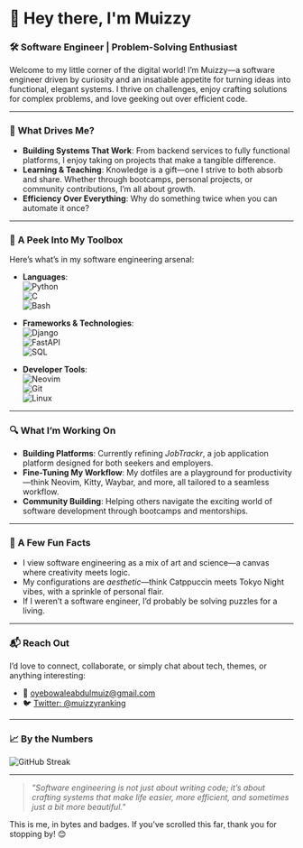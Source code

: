 # 👋 Hey there, I'm Muizzy  

### 🛠️ **Software Engineer | Problem-Solving Enthusiast**  

Welcome to my little corner of the digital world! I’m Muizzy—a software engineer driven by curiosity and an insatiable appetite for turning ideas into functional, elegant systems. I thrive on challenges, enjoy crafting solutions for complex problems, and love geeking out over efficient code.  

---

### 🎯 **What Drives Me?**  
- **Building Systems That Work**: From backend services to fully functional platforms, I enjoy taking on projects that make a tangible difference.  
- **Learning & Teaching**: Knowledge is a gift—one I strive to both absorb and share. Whether through bootcamps, personal projects, or community contributions, I’m all about growth.  
- **Efficiency Over Everything**: Why do something twice when you can automate it once?  

---

### 🧩 **A Peek Into My Toolbox**  
Here’s what’s in my software engineering arsenal:  

- **Languages**:  
  ![Python](https://img.shields.io/badge/Python-3776AB?style=for-the-badge&logo=python&logoColor=white)  
  ![C](https://img.shields.io/badge/C-00599C?style=for-the-badge&logo=c&logoColor=white)  
  ![Bash](https://img.shields.io/badge/Bash-4EAA25?style=for-the-badge&logo=gnu-bash&logoColor=white)  

- **Frameworks & Technologies**:  
  ![Django](https://img.shields.io/badge/Django-092E20?style=for-the-badge&logo=django&logoColor=white)  
  ![FastAPI](https://img.shields.io/badge/FastAPI-009688?style=for-the-badge&logo=fastapi&logoColor=white)  
  ![SQL](https://img.shields.io/badge/SQL-4479A1?style=for-the-badge&logo=postgresql&logoColor=white)  

- **Developer Tools**:  
  ![Neovim](https://img.shields.io/badge/Neovim-57A143?style=for-the-badge&logo=neovim&logoColor=white)  
  ![Git](https://img.shields.io/badge/Git-F05032?style=for-the-badge&logo=git&logoColor=white)  
  ![Linux](https://img.shields.io/badge/Linux-FCC624?style=for-the-badge&logo=linux&logoColor=black)  

---

### 🔍 **What I’m Working On**  
- **Building Platforms**: Currently refining *JobTrackr*, a job application platform designed for both seekers and employers.  
- **Fine-Tuning My Workflow**: My dotfiles are a playground for productivity—think Neovim, Kitty, Waybar, and more, all tailored to a seamless workflow.  
- **Community Building**: Helping others navigate the exciting world of software development through bootcamps and mentorships.  

---

### 🌟 **A Few Fun Facts**  
- I view software engineering as a mix of art and science—a canvas where creativity meets logic.  
- My configurations are *aesthetic*—think Catppuccin meets Tokyo Night vibes, with a sprinkle of personal flair.  
- If I weren’t a software engineer, I’d probably be solving puzzles for a living.  

---

### 📬 **Reach Out**  
I’d love to connect, collaborate, or simply chat about tech, themes, or anything interesting:  
- 📧 [oyebowaleabdulmuiz@gmail.com](mailto:oyebowaleabdulmuiz@gmail.com)  
- 🐦 [Twitter: @muizzyranking](https://twitter.com/muizzyranking)  

---

### 📈 **By the Numbers**  
![GitHub Streak](https://github-readme-streak-stats.herokuapp.com/?user=muizzyranking&theme=tokyonight&hide_border=true)  

---

> *"Software engineering is not just about writing code; it’s about crafting systems that make life easier, more efficient, and sometimes just a bit more beautiful."*  

This is me, in bytes and badges. If you’ve scrolled this far, thank you for stopping by! 😊  
